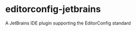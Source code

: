 editorconfig-jetbrains
======================

A JetBrains IDE plugin supporting the EditorConfig standard
